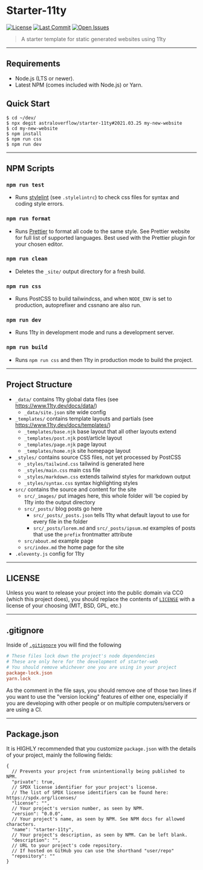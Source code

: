 # Starter-11ty

[![License][license-img]](https://github.com/astraloverflow/starter-11ty/blob/master/LICENSE)
[![Last Commit][last-commit-img]](https://github.com/astraloverflow/starter-11ty/commits/master)
[![Open Issues][issues-img]](https://github.com/astraloverflow/starter-11ty/issues)

> A starter template for static generated websites using 11ty

---

## Requirements

- Node.js (LTS or newer).
- Latest NPM (comes included with Node.js) or Yarn.

## Quick Start

```shell
$ cd ~/dev/
$ npx degit astraloverflow/starter-11ty#2021.03.25 my-new-website
$ cd my-new-website
$ npm install
$ npm run css
$ npm run dev
```

---

## NPM Scripts

### `npm run test`

- Runs [stylelint](https://stylelint.io) (see `.stylelintrc`) to check css files for syntax and coding style errors.

### `npm run format`

- Runs [Prettier](https://prettier.io) to format all code to the same style. See Prettier website for full list of supported languages. Best used with the Prettier plugin for your chosen editor.

### `npm run clean`

- Deletes the `_site/` output directory for a fresh build.

### `npm run css`

- Runs PostCSS to build tailwindcss, and when `NODE_ENV` is set to production, autoprefixer and cssnano are also run.

### `npm run dev`

- Runs 11ty in development mode and runs a development server.

### `npm run build`

- Runs `npm run css` and then 11ty in production mode to build the project.

---

## Project Structure

- `_data/` contains 11ty global data files (see https://www.11ty.dev/docs/data/)
  - `_data/site.json` site wide config
- `_templates/` contains template layouts and partials (see https://www.11ty.dev/docs/templates/)
  - `_templates/base.njk` base layout that all other layouts extend
  - `_templates/post.njk` post/article layout
  - `_templates/page.njk` page layout
  - `_templates/home.njk` site homepage layout
- `_styles/` contains source CSS files, not yet processed by PostCSS
  - `_styles/tailwind.css` tailwind is generated here
  - `_styles/main.css` main css file
  - `_styles/markdown.css` extends tailwind styles for markdown output
  - `_styles/syntax.css` syntax highlighting styles
- `src/` contains the source and content for the site
  - `src/_images/` put images here, this whole folder will ‘be copied by 11ty into the output directory
  - `src/_posts/` blog posts go here
    - `src/_posts/_posts.json` tells 11ty what default layout to use for every file in the folder
    - `src/_posts/lorem.md` and `src/_posts/ipsum.md` examples of posts that use the `prefix` frontmatter attribute
  - `src/about.md` example page
  - `src/index.md` the home page for the site
- `.eleventy.js` config for 11ty

---

## LICENSE

Unless you want to release your project into the public domain via CC0 (which this project does), you should replace the contents of [`LICENSE`](./LICENSE) with a license of your choosing (MIT, BSD, GPL, etc.)

---

## .gitignore

Inside of [`.gitignore`](./.gitignore) you will find the following

```ini
# These files lock down the project's node dependencies
# These are only here for the development of starter-web
# You should remove whichever one you are using in your project
package-lock.json
yarn.lock
```

As the comment in the file says, you should remove one of those two lines if you want to use the "version locking" features of either one, especially if you are developing with other people or on multiple computers/servers or are using a CI.

---

## Package.json

It is HIGHLY recommended that you customize `package.json` with the details of your project, mainly the following fields:

```jsonc
{
  // Prevents your project from unintentionally being published to NPM.
  "private": true,
  // SPDX license identifier for your project's license.
  // The list of SPDX license identifiers can be found here: https://spdx.org/licenses/
  "license": "",
  // Your project's version number, as seen by NPM.
  "version": "0.0.0",
  // Your project's name, as seen by NPM. See NPM docs for allowed characters.
  "name": "starter-11ty",
  // Your project's description, as seen by NPM. Can be left blank.
  "description": "",
  // URL to your project's code repository.
  // If hosted on GitHub you can use the shorthand "user/repo"
  "repository": ""
}
```

[license-img]: https://img.shields.io/github/license/astraloverflow/starter-11ty.svg
[last-commit-img]: https://img.shields.io/github/last-commit/astraloverflow/starter-11ty.svg
[issues-img]: https://img.shields.io/github/issues-raw/astraloverflow/starter-11ty.svg
